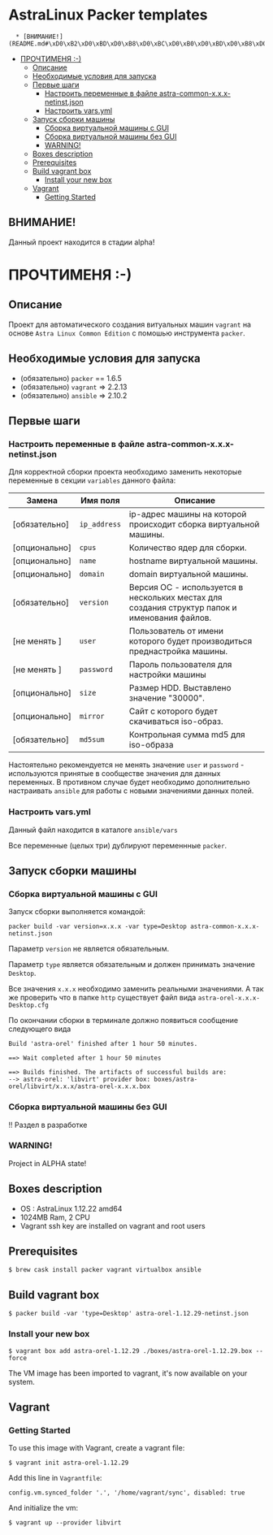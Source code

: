 # AstraLinux Packer templates

      * [ВНИМАНИЕ!](README.md#\xD0\xB2\xD0\xBD\xD0\xB8\xD0\xBC\xD0\xB0\xD0\xBD\xD0\xB8\xD0\xB5)
   * [ПРОЧТИМЕНЯ :-)](README.md#\xD0\xBF\xD1\x80\xD0\xBE\xD1\x87\xD1\x82\xD0\xB8\xD0\xBC\xD0\xB5\xD0\xBD\xD1\x8F--)
      * [Описание](README.md#\xD0\xBE\xD0\xBF\xD0\xB8\xD1\x81\xD0\xB0\xD0\xBD\xD0\xB8\xD0\xB5)
      * [Необходимые условия для запуска](README.md#\xD0\xBD\xD0\xB5\xD0\xBE\xD0\xB1\xD1\x85\xD0\xBE\xD0\xB4\xD0\xB8\xD0\xBC\xD1\x8B\xD0\xB5-\xD1\x83\xD1\x81\xD0\xBB\xD0\xBE\xD0\xB2\xD0\xB8\xD1\x8F-\xD0\xB4\xD0\xBB\xD1\x8F-\xD0\xB7\xD0\xB0\xD0\xBF\xD1\x83\xD1\x81\xD0\xBA\xD0\xB0)
      * [Первые шаги](README.md#\xD0\xBF\xD0\xB5\xD1\x80\xD0\xB2\xD1\x8B\xD0\xB5-\xD1\x88\xD0\xB0\xD0\xB3\xD0\xB8)
         * [Настроить переменные в файле astra-common-x.x.x-netinst.json](README.md#\xD0\xBD\xD0\xB0\xD1\x81\xD1\x82\xD1\x80\xD0\xBE\xD0\xB8\xD1\x82\xD1\x8C-\xD0\xBF\xD0\xB5\xD1\x80\xD0\xB5\xD0\xBC\xD0\xB5\xD0\xBD\xD0\xBD\xD1\x8B\xD0\xB5-\xD0\xB2-\xD1\x84\xD0\xB0\xD0\xB9\xD0\xBB\xD0\xB5-astra-common-xxx-netinstjson)
         * [Настроить vars.yml](README.md#\xD0\xBD\xD0\xB0\xD1\x81\xD1\x82\xD1\x80\xD0\xBE\xD0\xB8\xD1\x82\xD1\x8C-varsyml)
      * [Запуск сборки машины](README.md#\xD0\xB7\xD0\xB0\xD0\xBF\xD1\x83\xD1\x81\xD0\xBA-\xD1\x81\xD0\xB1\xD0\xBE\xD1\x80\xD0\xBA\xD0\xB8-\xD0\xBC\xD0\xB0\xD1\x88\xD0\xB8\xD0\xBD\xD1\x8B)
         * [Сборка виртуальной машины c GUI](README.md#\xD1\x81\xD0\xB1\xD0\xBE\xD1\x80\xD0\xBA\xD0\xB0-\xD0\xB2\xD0\xB8\xD1\x80\xD1\x82\xD1\x83\xD0\xB0\xD0\xBB\xD1\x8C\xD0\xBD\xD0\xBE\xD0\xB9-\xD0\xBC\xD0\xB0\xD1\x88\xD0\xB8\xD0\xBD\xD1\x8B-c-gui)
         * [Сборка виртуальной машины без GUI](README.md#\xD1\x81\xD0\xB1\xD0\xBE\xD1\x80\xD0\xBA\xD0\xB0-\xD0\xB2\xD0\xB8\xD1\x80\xD1\x82\xD1\x83\xD0\xB0\xD0\xBB\xD1\x8C\xD0\xBD\xD0\xBE\xD0\xB9-\xD0\xBC\xD0\xB0\xD1\x88\xD0\xB8\xD0\xBD\xD1\x8B-\xD0\xB1\xD0\xB5\xD0\xB7-gui)
         * [WARNING!](README.md#warning)
      * [Boxes description](README.md#boxes-description)
      * [Prerequisites](README.md#prerequisites)
      * [Build vagrant box](README.md#build-vagrant-box)
         * [Install your new box](README.md#install-your-new-box)
      * [Vagrant](README.md#vagrant)
         * [Getting Started](README.md#getting-started)

## ВНИМАНИЕ!
Данный проект находится в стадии alpha!

# ПРОЧТИМЕНЯ :-)

## Описание
Проект для автоматического создания витуальных машин `vagrant` на основе `Astra Linux Common Edition` с помошью инструмента `packer`.

## Необходимые условия для запуска

- (обязательно) `packer` == 1.6.5
- (обязательно) `vagrant` => 2.2.13
- (обязательно) `ansible` => 2.10.2

## Первые шаги

### Настроить переменные в файле astra-common-x.x.x-netinst.json
Для корректной сборки проекта необходимо заменить некоторые переменные в секции `variables` данного файла:

 | Замена        | Имя поля     | Описание                                                                                      |
 |---------------|--------------|-----------------------------------------------------------------------------------------------|
 | [обязательно] | `ip_address` | ip-адрес машины на которой происходит сборка виртуальной машины.                              |
 | [опционально] | `cpus`       | Количество ядер для сборки.                                                                   |
 | [опционально] | `name`       | hostname виртуальной машины.                                                                  |
 | [опционально] | `domain`     | domain виртуальной машины.                                                                    |
 | [обязательно] | `version`    | Версия ОС - используется в нескольких местах для создания структур папок и именования файлов. |
 | [не менять  ] | `user`       | Пользователь от имени которого будет производиться преднастройка машины.                      |
 | [не менять  ] | `password`   | Пароль пользователя для настройки машины                                                      |
 | [опционально] | `size`       | Размер HDD. Выставлено значение "30000".                                                      |
 | [опционально] | `mirror`     | Сайт с которого будет скачиваться iso-образ.                                                  |
 | [обязательно] | `md5sum`     | Контрольная сумма md5 для iso-образа                                                          |

Настоятельно рекомендуется не менять значение `user` и `password` - используются принятые в сообществе значения для данных переменных. В противном случае будет необходимо дополнительно настраивать `ansible` для работы с новыми значениями данных полей.

### Настроить vars.yml
Данный файл находится в каталоге `ansible/vars`

Все переменные (целых три) дублируют переменнные `packer`.

## Запуск сборки машины

### Сборка виртуальной машины c GUI

Запуск сборки выполняется командой:

``` shell
packer build -var version=x.x.x -var type=Desktop astra-common-x.x.x-netinst.json
```

Параметр `version` не является обязательным.

Параметр `type` является обязательным и должен принимать значение `Desktop`.

Все значения `x.x.x` необходимо заменить реальными значениями. А так же проверить что в папке `http` существует файл вида `astra-orel-x.x.x-Desktop.cfg`

По окончании сборки в терминале должно появиться сообщение следующего вида

``` shell
Build 'astra-orel' finished after 1 hour 50 minutes.

==> Wait completed after 1 hour 50 minutes

==> Builds finished. The artifacts of successful builds are:
--> astra-orel: 'libvirt' provider box: boxes/astra-orel/libvirt/x.x.x/astra-orel-x.x.x.box
```

### Сборка виртуальной машины без GUI

!! Раздел в разработке

###
### WARNING!
Project in ALPHA state!

## Boxes description

* OS : AstraLinux 1.12.22 amd64
* 1024MB Ram, 2 CPU
* Vagrant ssh key are installed on vagrant and root users


## Prerequisites

```
$ brew cask install packer vagrant virtualbox ansible
```

## Build vagrant box

```
$ packer build -var 'type=Desktop' astra-orel-1.12.29-netinst.json
```


### Install your new box

```
$ vagrant box add astra-orel-1.12.29 ./boxes/astra-orel-1.12.29.box --force
```

The VM image has been imported to vagrant, it's now available on your system.


## Vagrant

### Getting Started

To use this image with Vagrant, create a vagrant file:

```
$ vagrant init astra-orel-1.12.29
```


Add this line in `Vagrantfile`:

```
config.vm.synced_folder '.', '/home/vagrant/sync', disabled: true
```


And initialize the vm:

```
$ vagrant up --provider libvirt
```
